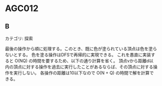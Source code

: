 # AGC012

## B
カテゴリ: 探索

最後の操作から順に処理する。このとき、既に色が塗られている頂点は色を塗らないとする。
色を塗る操作はDFSで再帰的に実現できる。
これを愚直に実装すると O(NQ) の時間を要するため、以下の通り計算を省く。
頂点vから距離d以内の頂点に対する操作を過去に実行したことがあるならば、その頂点に対する操作を実行しない。
各操作の距離は10以下なので O(N + Q) の時間で解を計算できる。
